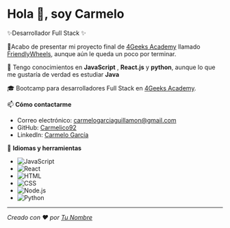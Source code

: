 # Hola 👋, soy Carmelo
✨Desarrollador Full Stack ✨

🔭Acabo de presentar mi proyecto final de [4Geeks Academy](https://4geeksacademy.com) llamado [FriendlyWheels](https://github.com/tuusuario/FriendlyWheels), aunque aún le queda un poco por terminar.

🌱 Tengo  conocimientos en **JavaScript** , **React.js** y **python**, aunque lo que me gustaría de verdad es estudiar **Java**

🎓 Bootcamp para desarrolladores Full Stack en [4Geeks Academy](https://4geeksacademy.com).

📫 **Cómo contactarme**
- Correo electrónico: [carmelogarciaguillamon@gmail.com](carmelogarciaguillamon@gmail.com)
- GitHub: [Carmelico92](https://github.com/Carmelico92)
- LinkedIn: [Carmelo García](https://www.linkedin.com/in/carmelo-garc%C3%ADa-guillam%C3%B3n/)

🚀 **Idiomas y herramientas**
- ![JavaScript](https://img.shields.io/badge/JavaScript-ES6-yellow)
- ![React](https://img.shields.io/badge/React.js-blue)
- ![HTML](https://img.shields.io/badge/HTML-5-orange)
- ![CSS](https://img.shields.io/badge/CSS-3-blue)
- ![Node.js](https://img.shields.io/badge/Node.js-green)
- ![Python](https://img.shields.io/badge/Python-3-blue)

---

*Creado con ❤️ por [Tu Nombre](https://github.com/Carmelico92)*
